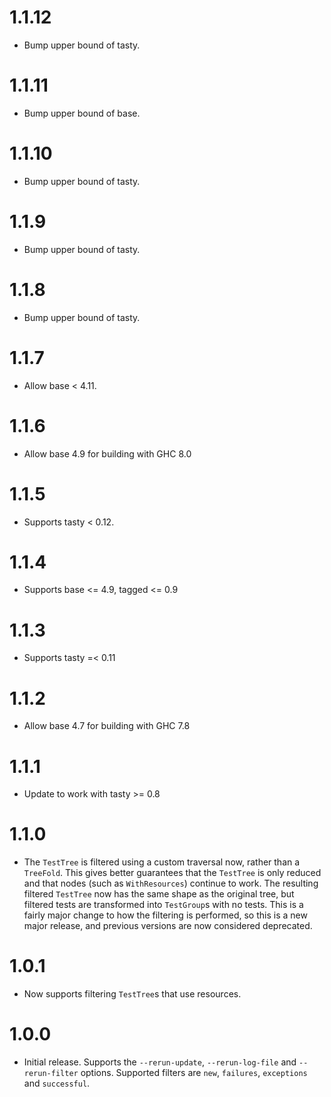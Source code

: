 # 1.1.12

* Bump upper bound of tasty.

# 1.1.11

* Bump upper bound of base.

# 1.1.10

* Bump upper bound of tasty.

# 1.1.9

* Bump upper bound of tasty.

# 1.1.8

* Bump upper bound of tasty.

# 1.1.7

* Allow base < 4.11.

# 1.1.6

* Allow base 4.9 for building with GHC 8.0

# 1.1.5

* Supports tasty < 0.12.

# 1.1.4

* Supports base <= 4.9, tagged <= 0.9

# 1.1.3

* Supports tasty =< 0.11

# 1.1.2

* Allow base 4.7 for building with GHC 7.8

# 1.1.1

* Update to work with tasty >= 0.8

# 1.1.0

* The `TestTree` is filtered using a custom traversal now, rather than a
  `TreeFold`. This gives better guarantees that the `TestTree` is only
  reduced and that nodes (such as `WithResources`) continue to work. The
  resulting filtered `TestTree` now has the same shape as the original
  tree, but filtered tests are transformed into `TestGroup`s with no tests.
  This is a fairly major change to how the filtering is performed, so this
  is a new major release, and previous versions are now considered
  deprecated.

# 1.0.1

* Now supports filtering `TestTree`s that use resources.

# 1.0.0

* Initial release. Supports the `--rerun-update`, `--rerun-log-file` and
  `--rerun-filter` options. Supported filters are `new`, `failures`,
  `exceptions` and `successful`.
